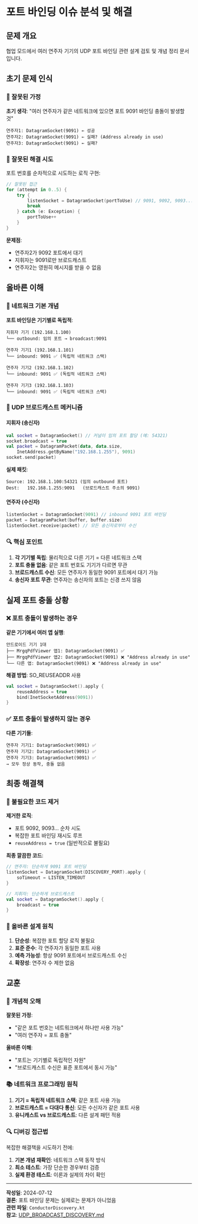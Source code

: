 # 포트 바인딩 이슈 분석 및 해결

## 문제 개요

협업 모드에서 여러 연주자 기기의 UDP 포트 바인딩 관련 설계 검토 및 개념 정리 문서입니다.

## 초기 문제 인식

### 🤔 잘못된 가정

**초기 생각**: "여러 연주자가 같은 네트워크에 있으면 포트 9091 바인딩 충돌이 발생할 것"

```
연주자1: DatagramSocket(9091) ← 성공
연주자2: DatagramSocket(9091) ← 실패? (Address already in use)
연주자3: DatagramSocket(9091) ← 실패?
```

### 🔧 잘못된 해결 시도

포트 번호를 순차적으로 시도하는 로직 구현:
```kotlin
// 잘못된 접근
for (attempt in 0..5) {
    try {
        listenSocket = DatagramSocket(portToUse) // 9091, 9092, 9093...
        break
    } catch (e: Exception) {
        portToUse++
    }
}
```

**문제점**: 
- 연주자2가 9092 포트에서 대기
- 지휘자는 9091로만 브로드캐스트
- 연주자2는 영원히 메시지를 받을 수 없음

## 올바른 이해

### 🎯 네트워크 기본 개념

**포트 바인딩은 기기별로 독립적**:

```
지휘자 기기 (192.168.1.100)
└── outbound: 임의 포트 → broadcast:9091

연주자 기기1 (192.168.1.101)  
└── inbound: 9091 ✅ (독립적 네트워크 스택)

연주자 기기2 (192.168.1.102)
└── inbound: 9091 ✅ (독립적 네트워크 스택)

연주자 기기3 (192.168.1.103)
└── inbound: 9091 ✅ (독립적 네트워크 스택)
```

### 📡 UDP 브로드캐스트 메커니즘

#### 지휘자 (송신자)
```kotlin
val socket = DatagramSocket() // 커널이 임의 포트 할당 (예: 54321)
socket.broadcast = true
val packet = DatagramPacket(data, data.size, 
    InetAddress.getByName("192.168.1.255"), 9091)
socket.send(packet)
```

**실제 패킷**:
```
Source: 192.168.1.100:54321 (임의 outbound 포트)
Dest:   192.168.1.255:9091   (브로드캐스트 주소의 9091)
```

#### 연주자 (수신자)
```kotlin
listenSocket = DatagramSocket(9091) // inbound 9091 포트 바인딩
packet = DatagramPacket(buffer, buffer.size)
listenSocket.receive(packet) // 모든 송신자로부터 수신
```

### 🔍 핵심 포인트

1. **각 기기별 독립**: 물리적으로 다른 기기 = 다른 네트워크 스택
2. **포트 충돌 없음**: 같은 포트 번호도 기기가 다르면 무관
3. **브로드캐스트 수신**: 모든 연주자가 동일한 9091 포트에서 대기 가능
4. **송신자 포트 무관**: 연주자는 송신자의 포트는 신경 쓰지 않음

## 실제 포트 충돌 상황

### ❌ 포트 충돌이 발생하는 경우

**같은 기기에서 여러 앱 실행**:
```
안드로이드 기기 1대
├── MrgqPdfViewer 앱1: DatagramSocket(9091) ✅
├── MrgqPdfViewer 앱2: DatagramSocket(9091) ❌ "Address already in use"
└── 다른 앱: DatagramSocket(9091) ❌ "Address already in use"
```

**해결 방법**: SO_REUSEADDR 사용
```kotlin
val socket = DatagramSocket().apply {
    reuseAddress = true
    bind(InetSocketAddress(9091))
}
```

### ✅ 포트 충돌이 발생하지 않는 경우

**다른 기기들**:
```
연주자 기기1: DatagramSocket(9091) ✅
연주자 기기2: DatagramSocket(9091) ✅  
연주자 기기3: DatagramSocket(9091) ✅
→ 모두 정상 동작, 충돌 없음
```

## 최종 해결책

### 🧹 불필요한 코드 제거

**제거한 로직**:
- 포트 9092, 9093... 순차 시도
- 복잡한 포트 바인딩 재시도 루프
- `reuseAddress = true` (일반적으로 불필요)

**최종 깔끔한 코드**:
```kotlin
// 연주자: 단순하게 9091 포트 바인딩
listenSocket = DatagramSocket(DISCOVERY_PORT).apply {
    soTimeout = LISTEN_TIMEOUT
}

// 지휘자: 단순하게 브로드캐스트
val socket = DatagramSocket().apply {
    broadcast = true
}
```

### 🎯 올바른 설계 원칙

1. **단순성**: 복잡한 포트 할당 로직 불필요
2. **표준 준수**: 각 연주자가 동일한 포트 사용
3. **예측 가능성**: 항상 9091 포트에서 브로드캐스트 수신
4. **확장성**: 연주자 수 제한 없음

## 교훈

### 🧠 개념적 오해

**잘못된 가정**:
- "같은 포트 번호는 네트워크에서 하나만 사용 가능"
- "여러 연주자 = 포트 충돌"

**올바른 이해**:
- "포트는 기기별로 독립적인 자원"
- "브로드캐스트 수신은 표준 포트에서 동시 가능"

### 📚 네트워크 프로그래밍 원칙

1. **기기 = 독립적 네트워크 스택**: 같은 포트 사용 가능
2. **브로드캐스트 = 다대다 통신**: 모든 수신자가 같은 포트 사용
3. **유니캐스트 vs 브로드캐스트**: 다른 설계 패턴 적용

### 🔍 디버깅 접근법

복잡한 해결책을 시도하기 전에:
1. **기본 개념 재확인**: 네트워크 스택 동작 방식
2. **최소 테스트**: 가장 단순한 경우부터 검증
3. **실제 환경 테스트**: 이론과 실제의 차이 확인

---

**작성일**: 2024-07-12  
**결론**: 포트 바인딩 문제는 실제로는 문제가 아니었음  
**관련 파일**: `ConductorDiscovery.kt`  
**참고**: [UDP_BROADCAST_DISCOVERY.md](UDP_BROADCAST_DISCOVERY.md)